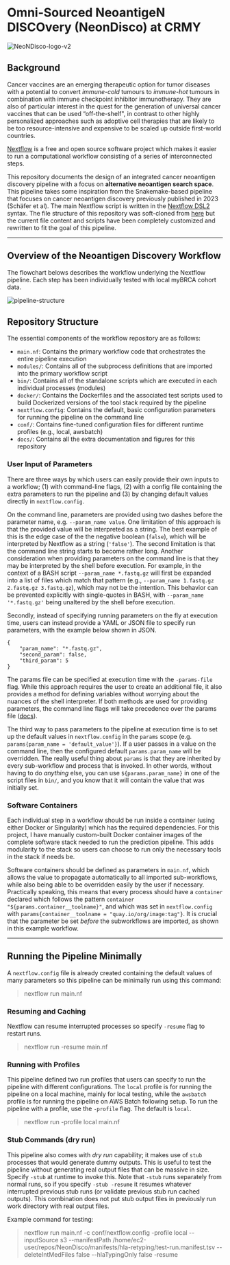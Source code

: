 # Omni-Sourced NeoantigeN DISCOvery (NeonDisco) at CRMY
![NeoNDisco-logo-v2](docs/assets/NeoNDisco-logo-v2.png)

## Background

Cancer vaccines are an emerging therapeutic option for tumor diseases with a potential to convert *immune-cold* tumours to *immune-hot* tumours in combination with immune checkpoint inhibitor immunotherapy. They are also of particular interest in the quest for the generation of universal cancer vaccines that can be used  “off-the-shelf", in contrast to other highly personalized approaches such as adoptive cell therapies that are likely to be too resource-intensive and expensive to be scaled up outside first-world countries.

[Nextflow](https://www.nextflow.io/) is a free and open source software project which makes it easier to run a computational workflow consisting of a series of interconnected steps.

This repository documents the design of an integrated cancer neoantigen discovery pipeline with a focus on **alternative neoantigen search space**. This pipeline takes some inspiration from the Snakemake-based pipeline that focuses on cancer neoantigen discovery previously published in 2023 (Schäfer et al). The main Nextflow script is written in the [Nextflow DSL2](https://www.nextflow.io/docs/latest/dsl2.html) syntax. The file structure of this repository was soft-cloned from [here](https://github.com/FredHutch/workflow-template-nextflow) but the current file content and scripts have been completely customized and rewritten to fit the goal of this pipeline.

--------------------

## Overview of the Neoantigen Discovery Workflow

The flowchart belows describes the workflow underlying the Nextflow pipeline. Each step has been individually tested with local myBRCA cohort data.

![pipeline-structure](docs/assets/fig2-nontransparent-pipeline-flow.png)

## Repository Structure

The essential components of the workflow repository are as follows:
- `main.nf`: Contains the primary workflow code that orchestrates the entire pipeline execution
- `modules/`: Contains all of the subprocess definitions that are imported into the primary workflow script
- `bin/`: Contains all of the standalone scripts which are executed in each individual processes (modules)
- `docker/`: Contains the Dockerfiles and the associated test scripts used to build Dockerized versions of the tool stack required by the pipeline
- `nextflow.config`: Contains the default, basic configuration parameters for running the pipeline on the command line
- `conf/`: Contains fine-tuned configuration files for different runtime profiles (e.g., local, awsbatch)
- `docs/`: Contains all the extra documentation and figures for this repository

### User Input of Parameters

There are three ways by which users can easily provide their own inputs to a workflow; (1) with command-line flags, (2) with a config file containing the extra parameters to run the pipeline and (3) by changing default values directly in `nextflow.config`.

On the command line, parameters are provided using two dashes before the parameter name, e.g. `--param_name value`. One limitation of this approach is that the provided value will be interpreted as a string. The best example of this is the edge case of the the negative boolean (`false`), which will be interpreted by Nextflow as a string (`'false'`). The second limitation is that the command line string starts to become rather long. Another consideration when providing parameters on the command line is that they may be interpreted by the shell before execution. For example, in the context of a BASH script `--param_name *.fastq.gz` will first be expanded into a list of files which match that pattern (e.g., `--param_name 1.fastq.gz 2.fastq.gz 3.fastq.gz`), which may not be the intention. This behavior can be prevented explicitly with single-quotes in BASH, with `--param_name '*.fastq.gz'` being unaltered by the shell before execution.

Secondly, instead of specifying running parameters on the fly at execution time, users can instead provide a YAML or JSON file to specify run parameters, with the example below shown in JSON.

```
{
    "param_name": "*.fastq.gz",
    "second_param": false,
    "third_param": 5
}
```

The params file can be specified at execution time with the `-params-file` flag. While this approach requires the user to create an additional file, it also provides a method for defining variables without worrying about the nuances of the shell interpreter. If both methods are used for providing parameters, the command line flags will take precedence over the params file ([docs](https://www.nextflow.io/docs/latest/config.html)).

The third way to pass parameters to the pipeline at execution time is to set up the default values in `nextflow.config` in the `params` scope (e.g. `params{param_name = 'default_value'}`). If a user passes in a value on the command line, then the configured default `params.param_name` will be overridden. The really useful thing about `params` is that they are inherited by every sub-workflow and process that is invoked. In other words, without having to do _anything_ else, you can use `${params.param_name}` in one of the script files in `bin/`, and you know that it will contain the value that was initially set.

### Software Containers

Each individual step in a workflow should be run inside a container (using either Docker or Singularity) which has the required dependencies. For this project, I have manually custom-built Docker container images of the complete software stack needed to run the prediction pipeline. This adds modularity to the stack so users can choose to run only the necessary tools in the stack if needs be. 

Software containers should be defined as parameters in `main.nf`, which allows the value to propagate automatically to all imported sub-workflows, while also being able to be overridden easily by the user if necessary. Practically speaking, this means that every process should have a `container` declared which follows the pattern `container "${params.container__toolname}"`, and which was set in `nextflow.config` with `params{container__toolname = "quay.io/org/image:tag"}`. It is crucial that the parameter be set _before_ the subworkflows are imported, as shown in this example workflow.

------

## Running the Pipeline Minimally
A `nextflow.config` file is already created containing the default values of many parameters so this pipeline can be minimally run using this command:

> nextflow run main.nf 

### Resuming and Caching
Nextflow can resume interrupted processes so specify `-resume` flag to restart runs.

> nextflow run -resume main.nf

### Running with Profiles
This pipeline defined two run profiles that users can specify to run the pipeline with different configurations. The `local` profile is for running the pipeline on a local machine, mainly for local testing, while the `awsbatch` profile is for running the pipeline on AWS Batch following setup. To run the pipeline with a profile, use the `-profile` flag. The default is `local`.

> nextflow run -profile local main.nf

### Stub Commands (dry run)
This pipeline also comes with _dry run_ capability; it makes use of `stub` processes that would generate dummy outputs. This is useful to test the pipeline without generating real output files that can be massive in size. Specify `-stub` at runtime to invoke this. Note that `-stub` runs separately from normal runs, so if you specify `-stub -resume` it resumes whatever interrupted previous stub runs (or validate previous stub run cached outputs). This combination does not put stub output files in previously run work directory with real output files. 


Example command for testing:

> nextflow run main.nf -c conf/nextflow.config -profile local --inputSource s3 --manifestPath /home/ec2-user/repos/NeonDisco/manifests/hla-retyping/test-run.manifest.tsv --deleteIntMedFiles false --hlaTypingOnly false -resume



